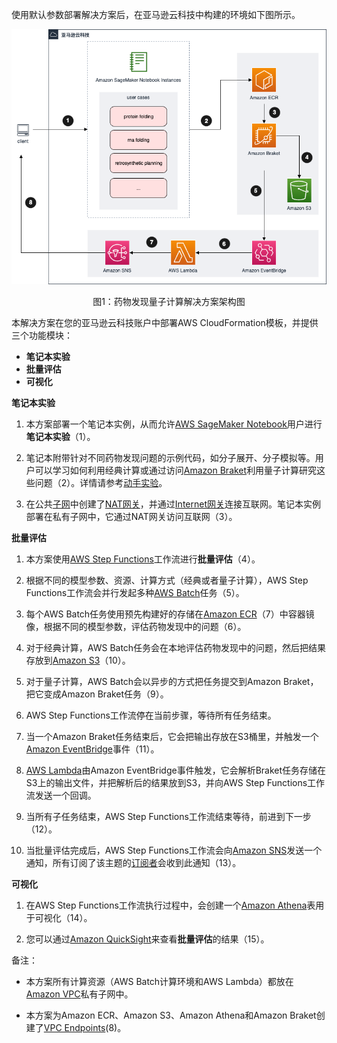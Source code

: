 使用默认参数部署解决方案后，在亚马逊云科技中构建的环境如下图所示。

<center>

![architecture](./images/architecture.png)

图1：药物发现量子计算解决方案架构图

</center>

本解决方案在您的亚马逊云科技账户中部署AWS CloudFormation模板，并提供三个功能模块：
 
  - **笔记本实验**
  - **批量评估**
  - **可视化**

**笔记本实验**

1. 本方案部署一个笔记本实例，从而允许[AWS SageMaker Notebook](https://docs.aws.amazon.com/sagemaker/latest/dg/nbi.html)用户进行**笔记本实验**（1）。

2. 笔记本附带针对不同药物发现问题的示例代码，如分子展开、分子模拟等。用户可以学习如何利用经典计算或通过访问[Amazon Braket][braket]利用量子计算研究这些问题（2）。详情请参考[动手实验](workshop/background.md)。

3. 在公共[子网][subnet]中创建了[NAT网关][nat]，并通过[Internet网关][internet-gateway]连接互联网。笔记本实例部署在私有子网中，它通过NAT网关访问互联网（3）。

**批量评估**

1. 本方案使用[AWS Step Functions][step-functions]工作流进行**批量评估**（4）。

2. 根据不同的模型参数、资源、计算方式（经典或者量子计算），AWS Step Functions工作流会并行发起多种[AWS Batch][batch]任务（5）。

3. 每个AWS Batch任务使用预先构建好的存储在[Amazon ECR][ecr]（7）中容器镜像，根据不同的模型参数，评估药物发现中的问题（6）。

4. 对于经典计算，AWS Batch任务会在本地评估药物发现中的问题，然后把结果存放到[Amazon S3][s3]（10）。

5. 对于量子计算，AWS Batch会以异步的方式把任务提交到Amazon Braket，把它变成Amazon Braket任务（9）。

6. AWS Step Functions工作流停在当前步骤，等待所有任务结束。

7. 当一个Amazon Braket任务结束后，它会把输出存放在S3桶里，并触发一个[Amazon EventBridge][eventbridge]事件（11）。

8. [AWS Lambda][lambda]由Amazon EventBridge事件触发，它会解析Braket任务存储在S3上的输出文件，并把解析后的结果放到S3，并向AWS Step Functions工作流发送一个回调。

9. 当所有子任务结束，AWS Step Functions工作流结束等待，前进到下一步（12）。

10. 当批量评估完成后，AWS Step Functions工作流会向[Amazon SNS][sns]发送一个通知，所有订阅了该主题的[订阅者][subscribe-topic]会收到此通知（13）。

**可视化**

1. 在AWS Step Functions工作流执行过程中，会创建一个[Amazon Athena][athena]表用于可视化（14）。

2. 您可以通过[Amazon QuickSight][quicksight]来查看**批量评估**的结果（15）。

备注： 

- 本方案所有计算资源（AWS Batch计算环境和AWS Lambda）都放在[Amazon VPC][vpc]私有子网中。

- 本方案为Amazon ECR、Amazon S3、Amazon Athena和Amazon Braket创建了[VPC Endpoints][vpc-endpoints](8)。

[nat]: https://docs.aws.amazon.com/vpc/latest/userguide/vpc-nat-gateway.html
[subnet]: https://docs.aws.amazon.com/vpc/latest/userguide/VPC_Subnets.html
[internet-gateway]: https://docs.aws.amazon.com/vpc/latest/userguide/VPC_Internet_Gateway.html
[vpc]: https://docs.aws.amazon.com/vpc/latest/userguide/what-is-amazon-vpc.html
[athena]: https://docs.aws.amazon.com/athena/latest/ug/what-is.html
[lambda]: https://aws.amazon.com/lambda
[sns]: https://aws.amazon.com/sns/
[s3]: https://aws.amazon.com/s3/
[batch]: https://aws.amazon.com/batch/
[eventbridge]: https://aws.amazon.com/eventbridge/
[quicksight]: https://aws.amazon.com/quicksight/
[ecr]: https://aws.amazon.com/ecr/
[braket]: https://aws.amazon.com/braket/
[step-functions]: https://aws.amazon.com/step-functions/
[vpc-endpoints]: https://docs.aws.amazon.com/vpc/latest/privatelink/vpc-endpoints.html
[subscribe-topic]: ./deployment.md